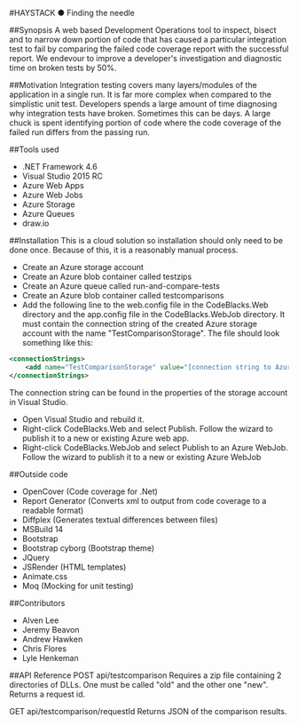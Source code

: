 #HAYSTACK ● Finding the needle

##Synopsis
A web based Development Operations tool to inspect, bisect and to narrow down portion of code that has caused a particular integration test to fail by comparing the failed code coverage report with the successful report. We endevour to improve a developer's investigation and diagnostic time on broken tests by 50%.

##Motivation
Integration testing covers many layers/modules of the application in a single run. It is far more complex when compared to the simplistic unit test. Developers spends a large amount of time diagnosing why integration tests have broken. Sometimes this can be days. A large chuck is spent identifying portion of code where the code coverage of the failed run differs from the passing run. 

##Tools used
- .NET Framework 4.6
- Visual Studio 2015 RC
- Azure Web Apps
- Azure Web Jobs
- Azure Storage
- Azure Queues
- draw.io

##Installation
This is a cloud solution so installation should only need to be done once. Because of this, it is a reasonably manual process.

- Create an Azure storage account
- Create an Azure blob container called testzips
- Create an Azure queue called run-and-compare-tests
- Create an Azure blob container called testcomparisons
- Add the following line to the web.config file in the CodeBlacks.Web directory and the app.config file in the CodeBlacks.WebJob directory. It must contain the connection string of the created Azure storage account with the name "TestComparisonStorage". The file should look something like this:
```xml
<connectionStrings>
    <add name="TestComparisonStorage" value="[connection string to Azure storage account]"/>
</connectionStrings>
```
The connection string can be found in the properties of the storage account in Visual Studio.
- Open Visual Studio and rebuild it.
- Right-click CodeBlacks.Web and select Publish. Follow the wizard to publish it to a new or existing Azure web app.
- Right-click CodeBlacks.WebJob and select Publish to an Azure WebJob. Follow the wizard to publish it to a new or existing Azure WebJob

##Outside code
- OpenCover (Code coverage for .Net)
- Report Generator (Converts xml to output from code coverage to a readable format)
- Diffplex (Generates textual differences between files)
- MSBuild 14
- Bootstrap
- Bootstrap cyborg (Bootstrap theme)
- JQuery
- JSRender (HTML templates)
- Animate.css
- Moq (Mocking for unit testing)

##Contributors
- Alven Lee
- Jeremy Beavon
- Andrew Hawken
- Chris Flores
- Lyle Henkeman

##API Reference
POST api/testcomparison
Requires a zip file containing 2 directories of DLLs. One must be called "old" and the other one "new".
Returns a request id.

GET api/testcomparison/requestId
Returns JSON of the comparison results. 

